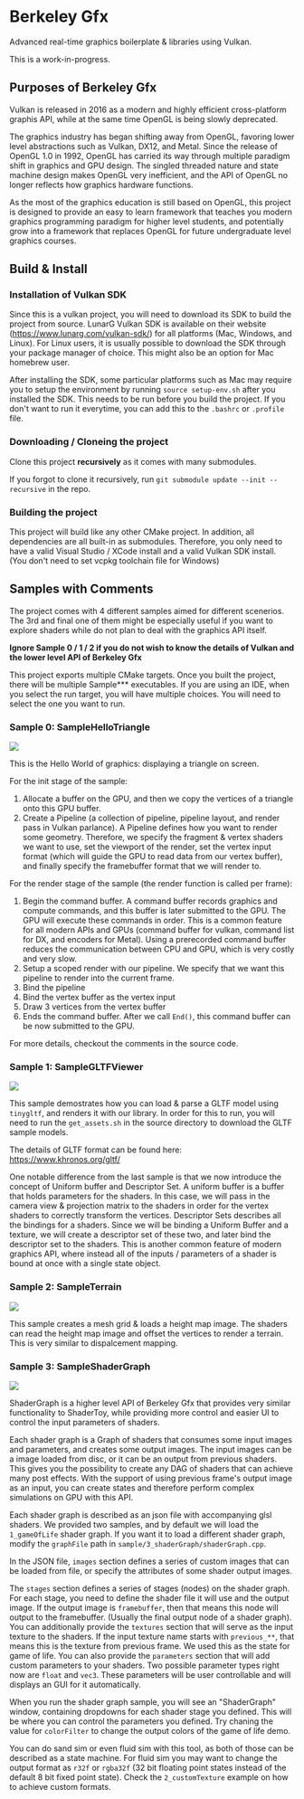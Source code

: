 # Berkeley Gfx

Advanced real-time graphics boilerplate & libraries using Vulkan.

This is a work-in-progress.

## Purposes of Berkeley Gfx

Vulkan is released in 2016 as a modern and highly efficient cross-platform graphis API, while at the same time OpenGL is being slowly deprecated.

The graphics industry has began shifting away from OpenGL, favoring lower level abstractions such as Vulkan, DX12, and Metal. Since the release of OpenGL 1.0 in 1992, OpenGL has carried its way through multiple paradigm shift in graphics and GPU design. The singled threaded nature and state machine design makes OpenGL very inefficient, and the API of OpenGL no longer reflects how graphics hardware functions.

As the most of the graphics education is still based on OpenGL, this project is designed to provide an easy to learn framework that teaches you modern graphics programming paradigm for higher level students, and potentially grow into a framework that replaces OpenGL for future undergraduate level graphics courses.

## Build & Install

### Installation of Vulkan SDK

Since this is a vulkan project, you will need to download its SDK to build the project from source. LunarG Vulkan SDK is available on their website (https://www.lunarg.com/vulkan-sdk/) for all platforms (Mac, Windows, and Linux). For Linux users, it is usually possible to download the SDK through your package manager of choice. This might also be an option for Mac homebrew user.

After installing the SDK, some particular platforms such as Mac may require you to setup the environment by running `source setup-env.sh` after you installed the SDK. This needs to be run before you build the project. If you don't want to run it everytime, you can add this to the `.bashrc` or `.profile` file.

### Downloading / Cloneing the project

Clone this project **recursively** as it comes with many submodules.

If you forgot to clone it recursively, run `git submodule update --init --recursive` in the repo.

### Building the project

This project will build like any other CMake project. In addition, all dependencies are all built-in as submodules. Therefore, you only need to have a valid Visual Studio / XCode install and a valid Vulkan SDK install. (You don't need to set vcpkg toolchain file for Windows)

## Samples with Comments

The project comes with 4 different samples aimed for different scenerios. The 3rd and final one of them might be especially useful if you want to explore shaders while do not plan to deal with the graphics API itself.

**Ignore Sample 0 / 1 / 2 if you do not wish to know the details of Vulkan and the lower level API of Berkeley Gfx**

This project exports multiple CMake targets. Once you built the project, there will be multiple Sample*** executables. If you are using an IDE, when you select the run target, you will have multiple choices. You will need to select the one you want to run.

### Sample 0: SampleHelloTriangle

![](sample/0_triangle.PNG)

This is the Hello World of graphics: displaying a triangle on screen.

For the init stage of the sample:
1. Allocate a buffer on the GPU, and then we copy the vertices of a triangle onto this GPU buffer.
2. Create a Pipeline (a collection of pipeline, pipeline layout, and render pass in Vulkan parlance). A Pipeline defines how you want to render some geometry. Therefore, we specify the fragment & vertex shaders we want to use, set the viewport of the render, set the vertex input format (which will guide the GPU to read data from our vertex buffer), and finally specify the framebuffer format that we will render to.

For the render stage of the sample (the render function is called per frame):
1. Begin the command buffer. A command buffer records graphics and compute commands, and this buffer is later submitted to the GPU. The GPU will execute these commands in order. This is a common feature for all modern APIs and GPUs (command buffer for vulkan, command list for DX, and encoders for Metal). Using a prerecorded command buffer reduces the communication between CPU and GPU, which is very costly and very slow.
2. Setup a scoped render with our pipeline. We specify that we want this pipeline to render into the current frame.
3. Bind the pipeline
4. Bind the vertex buffer as the vertex input
5. Draw 3 vertices from the vertex buffer
6. Ends the command buffer. After we call `End()`, this command buffer can be now submitted to the GPU.

For more details, checkout the comments in the source code.

### Sample 1: SampleGLTFViewer

![](sample/1_gltfViewer.PNG)

This sample demostrates how you can load & parse a GLTF model using `tinygltf`, and renders it with our library. In order for this to run, you will need to run the `get_assets.sh` in the source directory to download the GLTF sample models.

The details of GLTF format can be found here: https://www.khronos.org/gltf/

One notable difference from the last sample is that we now introduce the concept of Uniform buffer and Descriptor Set. A uniform buffer is a buffer that holds parameters for the shaders. In this case, we will pass in the camera view & projection matrix to the shaders in order for the vertex shaders to correctly transform the vertices. Descriptor Sets describes all the bindings for a shaders. Since we will be binding a Uniform Buffer and a texture, we will create a descriptor set of these two, and later bind the descriptor set to the shaders. This is another common feature of modern graphics API, where instead all of the inputs / parameters of a shader is bound at once with a single state object.

### Sample 2: SampleTerrain

![](sample/2_terrain.PNG)

This sample creates a mesh grid & loads a height map image. The shaders can read the height map image and offset the vertices to render a terrain. This is very similar to dispalcement mapping.

### Sample 3: SampleShaderGraph

![](sample/3_shaderGraph.PNG)

ShaderGraph is a higher level API of Berkeley Gfx that provides very similar functionality to ShaderToy, while providing more control and easier UI to control the input parameters of shaders.

Each shader graph is a Graph of shaders that consumes some input images and parameters, and creates some output images. The input images can be a image loaded from disc, or it can be an output from previous shaders. This gives you the possibility to create any DAG of shaders that can achieve many post effects. With the support of using previous frame's output image as an input, you can create states and therefore perform complex simulations on GPU with this API.

Each shader graph is described as an json file with accompanying glsl shaders. We provided two samples, and by default we will load the `1_gameOfLife` shader graph. If you want it to load a different shader graph, modify the `graphFile` path in `sample/3_shaderGraph/shaderGraph.cpp`.

In the JSON file, `images` section defines a series of custom images that can be loaded from file, or specify the attributes of some shader output images.

The `stages` section defines a series of stages (nodes) on the shader graph. For each stage, you need to define the shader file it will use and the output image. If the output image is `framebuffer`, then that means this node will output to the framebuffer. (Usually the final output node of a shader graph). You can additionally provide the `textures` section that will serve as the input texture to the shaders. If the input texture name starts with `previous_**`, that means this is the texture from previous frame. We used this as the state for game of life. You can also provide the `parameters` section that will add custom parameters to your shaders. Two possible parameter types right now are `float` and `vec3`. These parameters will be user controllable and will displays an GUI for it automatically.

When you run the shader graph sample, you will see an "ShaderGraph" window, containing dropdowns for each shader stage you defined. This will be where you can control the parameters you defined. Try chaning the value for `colorFilter` to change the output colors of the game of life demo.

You can do sand sim or even fluid sim with this tool, as both of those can be described as a state machine. For fluid sim you may want to change the output format as `r32f` or `rgba32f` (32 bit floating point states instead of the default 8 bit fixed point state). Check the `2_customTexture` example on how to achieve custom formats.
